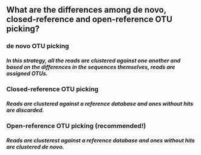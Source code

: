
## What are the differences among de novo, closed-reference and open-reference OTU picking?

### de novo OTU picking
##### In this strategy, all the reads are clustered against one another and based on the differences in the sequences themselves, reads are assigned OTUs.

### Closed-reference OTU picking
##### Reads are clustered against a reference database and ones without hits are discarded. 

### Open-reference OTU picking (recommended!)
##### Reads are clusterest against a reference database and ones without hits are clustered de novo. 